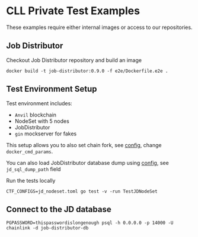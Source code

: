 # CLL Private Test Examples

These examples require either internal images or access to our repositories.


## Job Distributor
Checkout Job Distributor repository and build an image
```
docker build -t job-distributor:0.9.0 -f e2e/Dockerfile.e2e .
```

## Test Environment Setup

Test environment includes:
- `Anvil` blockchain
- NodeSet with 5 nodes
- JobDistributor
- `gin` mockserver for fakes

This setup allows you to also set chain fork, see [config](jd_nodeset.toml), change `docker_cmd_params`.

You can also load JobDistributor database dump using [config](jd_nodeset.toml), see `jd_sql_dump_path` field

Run the tests locally
```
CTF_CONFIGS=jd_nodeset.toml go test -v -run TestJDNodeSet
```

## Connect to the JD database
```
PGPASSWORD=thispasswordislongenough psql -h 0.0.0.0 -p 14000 -U chainlink -d job-distributor-db
```